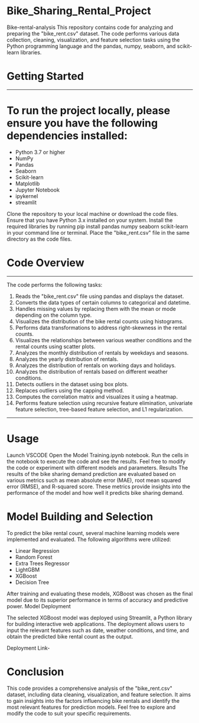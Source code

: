 # Bike_Sharing_Rental_Project

Bike-rental-analysis
This repository contains code for analyzing and preparing the "bike_rent.csv" dataset. The code performs various data collection, cleaning, visualization, and feature selection tasks using the Python programming language and the pandas, numpy, seaborn, and scikit-learn libraries.

# Getting Started
-----------------------------------------------------------------------------------------------------------------------------------------------------------------------
# To run the project locally, please ensure you have the following dependencies installed:

- Python 3.7 or higher
- NumPy
- Pandas
- Seaborn
- Scikit-learn
- Matplotlib
- Jupyter Notebook
- ipykernel
- streamlit

Clone the repository to your local machine or download the code files.
Ensure that you have Python 3.x installed on your system.
Install the required libraries by running pip install pandas numpy seaborn scikit-learn in your command line or terminal.
Place the "bike_rent.csv" file in the same directory as the code files.

# Code Overview
------------------------------------------------------------------------------------------------------------------------------------------------------------------------
The code performs the following tasks:

1. Reads the "bike_rent.csv" file using pandas and displays the dataset.
2. Converts the data types of certain columns to categorical and datetime.
3. Handles missing values by replacing them with the mean or mode depending on the column type.
4. Visualizes the distribution of the bike rental counts using histograms.
5. Performs data transformations to address right-skewness in the rental counts.
6. Visualizes the relationships between various weather conditions and the rental counts using scatter plots.
7. Analyzes the monthly distribution of rentals by weekdays and seasons.
8. Analyzes the yearly distribution of rentals.
9. Analyzes the distribution of rentals on working days and holidays.
10. Analyzes the distribution of rentals based on different weather conditions.
11. Detects outliers in the dataset using box plots.
12. Replaces outliers using the capping method.
13. Computes the correlation matrix and visualizes it using a heatmap.
14. Performs feature selection using recursive feature elimination, univariate feature selection, tree-based feature selection, and L1 regularization.
-------------------------------------------------------------------------------------------------------------------------------------------------------------------------
# Usage
Launch VSCODE
Open the Model Training.ipynb notebook.
Run the cells in the notebook to execute the code and see the results.
Feel free to modify the code or experiment with different models and parameters.
Results
The results of the bike sharing demand prediction are evaluated based on various metrics such as mean absolute error (MAE), root mean squared error (RMSE), and R-squared score. These metrics provide insights into the performance of the model and how well it predicts bike sharing demand.

# Model Building and Selection
To predict the bike rental count, several machine learning models were implemented and evaluated. The following algorithms were utilized:

- Linear Regression
- Random Forest
- Extra Trees Regressor
- LightGBM
- XGBoost
- Decision Tree
  
After training and evaluating these models, XGBoost was chosen as the final model due to its superior performance in terms of accuracy and predictive power. Model Deployment

The selected XGBoost model was deployed using Streamlit, a Python library for building interactive web applications. The deployment allows users to input the relevant features such as date, weather conditions, and time, and obtain the predicted bike rental count as the output.

Deployment Link- 

# Conclusion
This code provides a comprehensive analysis of the "bike_rent.csv" dataset, including data cleaning, visualization, and feature selection. It aims to gain insights into the factors influencing bike rentals and identify the most relevant features for prediction models. Feel free to explore and modify the code to suit your specific requirements.
